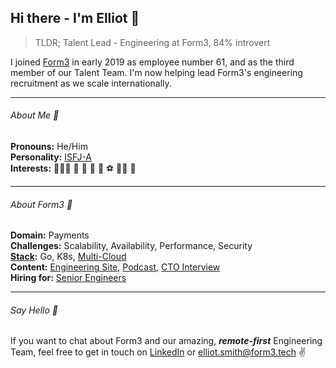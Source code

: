 ## Hi there - I'm Elliot 👋

>TLDR; Talent Lead - Engineering at Form3, 84% introvert

I joined [Form3](https://www.form3.tech/payment-platform) in early 2019 as employee number 61, and as the third member of our Talent Team. I'm now helping lead Form3's engineering recruitment as we scale internationally. 
___

###### About Me 👨<br>
**Pronouns:** He/Him<br>
**Personality:** [ISFJ-A](https://www.16personalities.com/isfj-personality)<br>
**Interests:** 👨‍👩‍👧 🐶 🌿 🦉 📸 ⚽ 🤼‍♂️ 🎥 
___

###### About Form3 🦄<br>
**Domain:** Payments<br>
**Challenges:** Scalability, Availability, Performance, Security<br>
**[Stack](https://stackshare.io/form3/main):** Go, K8s, [Multi-Cloud](https://www.youtube.com/watch?v=fGbWgo6p0XQ)<br>
**Content:** [Engineering Site](https://www.form3.tech/engineering), [Podcast](https://techpodcast.form3.tech/), [CTO Interview](https://medium.com/tech-captains/cto-interview-steve-cook-revolutionising-the-banking-infrastructure-4f92830e2441)<br>
**Hiring for:** [Senior Engineers](https://www.form3.tech/careers/vacancies?jobCategory=Engineering)
___

###### Say Hello 💬
If you want to chat about Form3 and our amazing, ***remote-first*** Engineering Team, feel free to get in touch on [LinkedIn](https://www.linkedin.com/in/elliotsmithform3/) or elliot.smith@form3.tech ✌️

<!--
**elliot-smith-form3/elliot-smith-form3** is a ✨ _special_ ✨ repository because its `README.md` (this file) appears on your GitHub profile.

Here are some ideas to get you started:

- 🔭 I’m currently working on ...
- 🌱 I’m currently learning ...
- 👯 I’m looking to collaborate on ...
- 🤔 I’m looking for help with ...
- 💬 Ask me about ...
- 📫 How to reach me: ...
- 😄 Pronouns: ...
- ⚡ Fun fact: ...
-->
